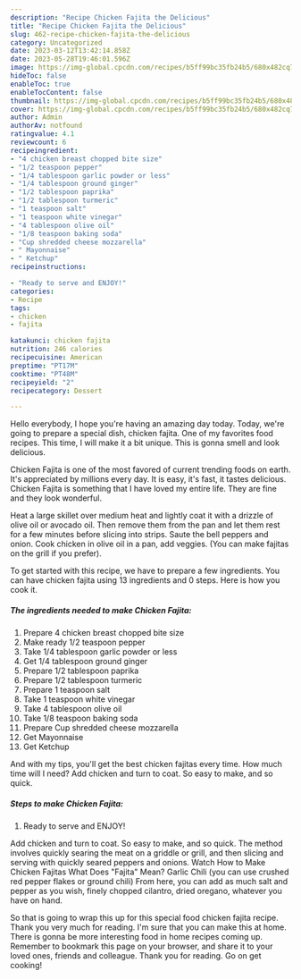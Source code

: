 ```yaml
---
description: "Recipe Chicken Fajita the Delicious"
title: "Recipe Chicken Fajita the Delicious"
slug: 462-recipe-chicken-fajita-the-delicious
category: Uncategorized
date: 2023-03-12T13:42:14.858Z
date: 2023-05-28T19:46:01.596Z
image: https://img-global.cpcdn.com/recipes/b5ff99bc35fb24b5/680x482cq70/chicken-fajita-recipe-main-photo.jpg
hideToc: false
enableToc: true
enableTocContent: false
thumbnail: https://img-global.cpcdn.com/recipes/b5ff99bc35fb24b5/680x482cq70/chicken-fajita-recipe-main-photo.jpg
cover: https://img-global.cpcdn.com/recipes/b5ff99bc35fb24b5/680x482cq70/chicken-fajita-recipe-main-photo.jpg
author: Admin
authorAv: notfound
ratingvalue: 4.1
reviewcount: 6
recipeingredient:
- "4 chicken breast chopped bite size"
- "1/2 teaspoon pepper"
- "1/4 tablespoon garlic powder or less"
- "1/4 tablespoon ground ginger"
- "1/2 tablespoon paprika"
- "1/2 tablespoon turmeric"
- "1 teaspoon salt"
- "1 teaspoon white vinegar"
- "4 tablespoon olive oil"
- "1/8 teaspoon baking soda"
- "Cup shredded cheese mozzarella"
- " Mayonnaise"
- " Ketchup"
recipeinstructions:

- "Ready to serve and ENJOY!"
categories:
- Recipe
tags:
- chicken
- fajita

katakunci: chicken fajita 
nutrition: 246 calories
recipecuisine: American
preptime: "PT17M"
cooktime: "PT48M"
recipeyield: "2"
recipecategory: Dessert

---
```



Hello everybody, I hope you're having an amazing day today. Today, we're going to prepare a special dish, chicken fajita. One of my favorites food recipes. This time, I will make it a bit unique. This is gonna smell and look delicious.

Chicken Fajita is one of the most favored of current trending foods on earth. It's appreciated by millions every day. It is easy, it's fast, it tastes delicious. Chicken Fajita is something that I have loved my entire life. They are fine and they look wonderful.

Heat a large skillet over medium heat and lightly coat it with a drizzle of olive oil or avocado oil. Then remove them from the pan and let them rest for a few minutes before slicing into strips. Saute the bell peppers and onion. Cook chicken in olive oil in a pan, add veggies. (You can make fajitas on the grill if you prefer).


To get started with this recipe, we have to prepare a few ingredients. You can have chicken fajita using 13 ingredients and 0 steps. Here is how you cook it.

<!--inarticleads1-->

##### The ingredients needed to make Chicken Fajita:

1. Prepare 4 chicken breast chopped bite size
1. Make ready 1/2 teaspoon pepper
1. Take 1/4 tablespoon garlic powder or less
1. Get 1/4 tablespoon ground ginger
1. Prepare 1/2 tablespoon paprika
1. Prepare 1/2 tablespoon turmeric
1. Prepare 1 teaspoon salt
1. Take 1 teaspoon white vinegar
1. Take 4 tablespoon olive oil
1. Take 1/8 teaspoon baking soda
1. Prepare Cup shredded cheese mozzarella
1. Get  Mayonnaise
1. Get  Ketchup


And with my tips, you&#39;ll get the best chicken fajitas every time. How much time will I need? Add chicken and turn to coat. So easy to make, and so quick. 

<!--inarticleads2-->

##### Steps to make Chicken Fajita:


1. Ready to serve and ENJOY!

Add chicken and turn to coat. So easy to make, and so quick. The method involves quickly searing the meat on a griddle or grill, and then slicing and serving with quickly seared peppers and onions. Watch How to Make Chicken Fajitas What Does &#34;Fajita&#34; Mean? Garlic Chili (you can use crushed red pepper flakes or ground chili) From here, you can add as much salt and pepper as you wish, finely chopped cilantro, dried oregano, whatever you have on hand. 

So that is going to wrap this up for this special food chicken fajita recipe. Thank you very much for reading. I'm sure that you can make this at home. There is gonna be more interesting food in home recipes coming up. Remember to bookmark this page on your browser, and share it to your loved ones, friends and colleague. Thank you for reading. Go on get cooking!

